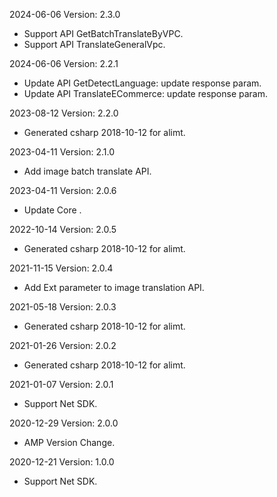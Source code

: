 2024-06-06 Version: 2.3.0
- Support API GetBatchTranslateByVPC.
- Support API TranslateGeneralVpc.


2024-06-06 Version: 2.2.1
- Update API GetDetectLanguage: update response param.
- Update API TranslateECommerce: update response param.


2023-08-12 Version: 2.2.0
- Generated csharp 2018-10-12 for alimt.

2023-04-11 Version: 2.1.0
- Add image batch translate API.

2023-04-11 Version: 2.0.6
- Update Core .

2022-10-14 Version: 2.0.5
- Generated csharp 2018-10-12 for alimt.

2021-11-15 Version: 2.0.4
- Add Ext parameter to image translation API.

2021-05-18 Version: 2.0.3
- Generated csharp 2018-10-12 for alimt.

2021-01-26 Version: 2.0.2
- Generated csharp 2018-10-12 for alimt.

2021-01-07 Version: 2.0.1
- Support Net SDK.

2020-12-29 Version: 2.0.0
- AMP Version Change.

2020-12-21 Version: 1.0.0
- Support Net SDK.

